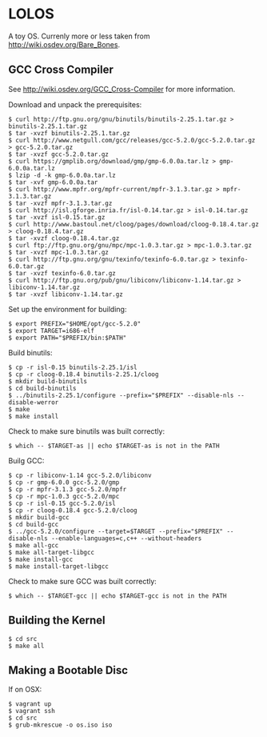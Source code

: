 # LOLOS

A toy OS. Currenly more or less taken from http://wiki.osdev.org/Bare_Bones.

## GCC Cross Compiler

See http://wiki.osdev.org/GCC_Cross-Compiler for more information.

Download and unpack the prerequisites:

    $ curl http://ftp.gnu.org/gnu/binutils/binutils-2.25.1.tar.gz > binutils-2.25.1.tar.gz
    $ tar -xvzf binutils-2.25.1.tar.gz
    $ curl http://www.netgull.com/gcc/releases/gcc-5.2.0/gcc-5.2.0.tar.gz > gcc-5.2.0.tar.gz
    $ tar -xvzf gcc-5.2.0.tar.gz
    $ curl https://gmplib.org/download/gmp/gmp-6.0.0a.tar.lz > gmp-6.0.0a.tar.lz
    $ lzip -d -k gmp-6.0.0a.tar.lz
    $ tar -xvf gmp-6.0.0a.tar
    $ curl http://www.mpfr.org/mpfr-current/mpfr-3.1.3.tar.gz > mpfr-3.1.3.tar.gz
    $ tar -xvzf mpfr-3.1.3.tar.gz
    $ curl http://isl.gforge.inria.fr/isl-0.14.tar.gz > isl-0.14.tar.gz
    $ tar -xvzf isl-0.15.tar.gz
    $ curl http://www.bastoul.net/cloog/pages/download/cloog-0.18.4.tar.gz > cloog-0.18.4.tar.gz
    $ tar -xvzf cloog-0.18.4.tar.gz
    $ curl ftp://ftp.gnu.org/gnu/mpc/mpc-1.0.3.tar.gz > mpc-1.0.3.tar.gz
    $ tar -xvzf mpc-1.0.3.tar.gz
    $ curl http://ftp.gnu.org/gnu/texinfo/texinfo-6.0.tar.gz > texinfo-6.0.tar.gz
    $ tar -xvzf texinfo-6.0.tar.gz
    $ curl http://ftp.gnu.org/pub/gnu/libiconv/libiconv-1.14.tar.gz > libiconv-1.14.tar.gz
    $ tar -xvzf libiconv-1.14.tar.gz

Set up the environment for building:

    $ export PREFIX="$HOME/opt/gcc-5.2.0"
    $ export TARGET=i686-elf
    $ export PATH="$PREFIX/bin:$PATH"

Build binutils:

    $ cp -r isl-0.15 binutils-2.25.1/isl
    $ cp -r cloog-0.18.4 binutils-2.25.1/cloog
    $ mkdir build-binutils
    $ cd build-binutils
    $ ../binutils-2.25.1/configure --prefix="$PREFIX" --disable-nls --disable-werror
    $ make
    $ make install

Check to make sure binutils was built correctly:

    $ which -- $TARGET-as || echo $TARGET-as is not in the PATH

Builg GCC:

    $ cp -r libiconv-1.14 gcc-5.2.0/libiconv
    $ cp -r gmp-6.0.0 gcc-5.2.0/gmp
    $ cp -r mpfr-3.1.3 gcc-5.2.0/mpfr
    $ cp -r mpc-1.0.3 gcc-5.2.0/mpc
    $ cp -r isl-0.15 gcc-5.2.0/isl
    $ cp -r cloog-0.18.4 gcc-5.2.0/cloog
    $ mkdir build-gcc
    $ cd build-gcc
    $ ../gcc-5.2.0/configure --target=$TARGET --prefix="$PREFIX" --disable-nls --enable-languages=c,c++ --without-headers
    $ make all-gcc
    $ make all-target-libgcc
    $ make install-gcc
    $ make install-target-libgcc

Check to make sure GCC was built correctly:

    $ which -- $TARGET-gcc || echo $TARGET-gcc is not in the PATH

## Building the Kernel

    $ cd src
    $ make all

## Making a Bootable Disc

If on OSX:

    $ vagrant up
    $ vagrant ssh
    $ cd src
    $ grub-mkrescue -o os.iso iso
